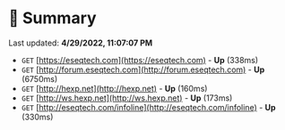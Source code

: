 # 📖 Summary
Last updated: **4/29/2022, 11:07:07 PM**

- `GET` [https://eseqtech.com](https://eseqtech.com) - **Up** (338ms)
- `GET` [http://forum.eseqtech.com](http://forum.eseqtech.com) - **Up** (6750ms)
- `GET` [http://hexp.net](http://hexp.net) - **Up** (160ms)
- `GET` [http://ws.hexp.net](http://ws.hexp.net) - **Up** (173ms)
- `GET` [http://eseqtech.com/infoline](http://eseqtech.com/infoline) - **Up** (330ms)
